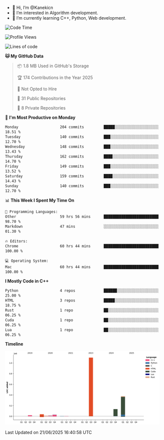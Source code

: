 - 👋 Hi, I’m @Kanekicn
- 👀 I’m interested in Algorithm development.
- 🌱 I’m currently learning C++, Python, Web development.

<!---
cotecsz/cotecsz is a ✨ special ✨ repository because its `README.md` (this file) appears on your GitHub profile.
You can click the Preview link to take a look at your changes.
--->

<!--START_SECTION:waka-->
![Code Time](http://img.shields.io/badge/Code%20Time-3%2C697%20hrs%2052%20mins-blue)

![Profile Views](http://img.shields.io/badge/Profile%20Views-0-blue)

![Lines of code](https://img.shields.io/badge/From%20Hello%20World%20I%27ve%20Written-1.7%20million%20lines%20of%20code-blue)

**🐱 My GitHub Data** 

> 📦 1.8 MB Used in GitHub's Storage 
 > 
> 🏆 174 Contributions in the Year 2025
 > 
> 🚫 Not Opted to Hire
 > 
> 📜 31 Public Repositories 
 > 
> 🔑 8 Private Repositories 
 > 
📅 **I'm Most Productive on Monday** 

```text
Monday                   204 commits         █████░░░░░░░░░░░░░░░░░░░░   18.51 % 
Tuesday                  140 commits         ███░░░░░░░░░░░░░░░░░░░░░░   12.70 % 
Wednesday                148 commits         ███░░░░░░░░░░░░░░░░░░░░░░   13.43 % 
Thursday                 162 commits         ████░░░░░░░░░░░░░░░░░░░░░   14.70 % 
Friday                   149 commits         ███░░░░░░░░░░░░░░░░░░░░░░   13.52 % 
Saturday                 159 commits         ████░░░░░░░░░░░░░░░░░░░░░   14.43 % 
Sunday                   140 commits         ███░░░░░░░░░░░░░░░░░░░░░░   12.70 % 
```


📊 **This Week I Spent My Time On** 

```text
💬 Programming Languages: 
Other                    59 hrs 56 mins      █████████████████████████   98.70 % 
Markdown                 47 mins             ░░░░░░░░░░░░░░░░░░░░░░░░░   01.30 % 

🔥 Editors: 
Chrome                   60 hrs 44 mins      █████████████████████████   100.00 % 

💻 Operating System: 
Mac                      60 hrs 44 mins      █████████████████████████   100.00 % 
```

**I Mostly Code in C++** 

```text
Python                   4 repos             ██████░░░░░░░░░░░░░░░░░░░   25.00 % 
HTML                     3 repos             █████░░░░░░░░░░░░░░░░░░░░   18.75 % 
Rust                     1 repo              ██░░░░░░░░░░░░░░░░░░░░░░░   06.25 % 
Cuda                     1 repo              ██░░░░░░░░░░░░░░░░░░░░░░░   06.25 % 
Lua                      1 repo              ██░░░░░░░░░░░░░░░░░░░░░░░   06.25 % 
```



**Timeline**

![Lines of Code chart](https://raw.githubusercontent.com/Kanekicn/Kanekicn/master/assets/bar_graph.png)


 Last Updated on 21/06/2025 16:40:58 UTC
<!--END_SECTION:waka-->
